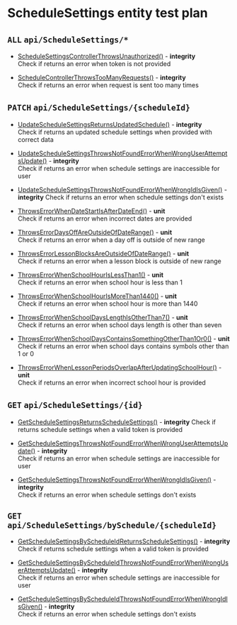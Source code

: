 # ScheduleSettings entity test plan

## `ALL` `api/ScheduleSettings/*`

- [ScheduleSettingsControllerThrowsUnauthorized()](../Entities/EScheduleSettings/ScheduleSettingsController.test.cs) - **integrity**  
  Check if returns an error when token is not provided

- [ScheduleControllerThrowsTooManyRequests()](../Entities/EScheduleSettings/ScheduleSettingsController.test.cs) - **integrity**  
  Check if returns an error when request is sent too many times


## `PATCH` `api/ScheduleSettings/{scheduleId}`

- [UpdateScheduleSettingsReturnsUpdatedSchedule()](../EntitiesEScheduleSettings/ScheduleSettingsController.test.cs) - **integrity**  			
  Check if returns an updated schedule settings when provided with correct data

- [UpdateScheduleSettingsThrowsNotFoundErrorWhenWrongUserAttemptsUpdate()](../Entities/EScheduleSettings/ScheduleSettingsController.test.cs) - **integrity**  
  Check if returns an error when schedule settings are inaccessible for user

- [UpdateScheduleSettingsThrowsNotFoundErrorWhenWrongIdIsGiven()](../Entities/EScheduleSettings/ScheduleSettingsController.test.cs) - **integrity**
  Check if returns an error when schedule settings don't exists

- [ThrowsErrorWhenDateStartIsAfterDateEnd()](../Entities/EScheduleSettings/Commands/UpdateEScheduleSettingsCommand.unit.cs) - **unit**  
  Check if returns an error when incorrect dates are provided

- [ThrowsErrorDaysOffAreOutsideOfDateRange()](../Entities/EScheduleSettings/Commands/UpdateEScheduleSettingsCommand.unit.cs) - **unit**  
  Check if returns an error when a day off is outside of new range

- [ThrowsErrorLessonBlocksAreOutsideOfDateRange()](../Entities/EScheduleSettings/Commands/UpdateEScheduleSettingsCommand.unit.cs) - **unit**  
  Check if returns an error when a lesson block is outside of new range

- [ThrowsErrorWhenSchoolHourIsLessThan1()](../Entities/EScheduleSettings/Commands/UpdateScheduleCommand.unit.cs) - **unit**  
  Check if returns an error when school hour is less than 1

- [ThrowsErrorWhenSchoolHourIsMoreThan1440()](../Entities/EScheduleSettings/Commands/UpdateScheduleSettingsCommand.unit.cs) - **unit**  
  Check if returns an error when school hour is more than 1440

- [ThrowsErrorWhenSchoolDaysLengthIsOtherThan7()](../Entities/EScheduleSettings/Commands/UpdateScheduleSettingsCommand.unit.cs) - **unit**  
  Check if returns an error when school days length is other than seven

- [ThrowsErrorWhenSchoolDaysContainsSomethingOtherThan1Or0()](../Entities/EScheduleSettings/Commands/UpdateScheduleSettingsCommand.unit.cs) - **unit**  
  Check if returns an error when school days contains symbols other than 1 or 0

- [ThrowsErrorWhenLessonPeriodsOverlapAfterUpdatingSchoolHour()](../Entities/EScheduleSettings/Commands/UpdateScheduleSettingsCommand.unit.cs) - **unit**  
  Check if returns an error when incorrect school hour is provided
  

## `GET` `api/ScheduleSettings/{id}`

- [GetScheduleSettingsReturnsScheduleSettings()](../Entities/EScheduleSettings/ScheduleSettingsController.test.cs) - **integrity**
  Check if returns schedule settings when a valid token is provided

- [GetScheduleSettingsThrowsNotFoundErrorWhenWrongUserAttemptsUpdate()](../Entities/EScheduleSettings/ScheduleSettingsController.test.cs) - **integrity**  
  Check if returns an error when schedule settings are inaccessible for user

- [GetScheduleSettingsThrowsNotFoundErrorWhenWrongIdIsGiven()](../Entities/EScheduleSettings/ScheduleSettingsController.test.cs) - **integrity** 	
  Check if returns an error when schedule settings don't exists


## `GET` `api/ScheduleSettings/bySchedule/{scheduleId}`

- [GetScheduleSettingsByScheduleIdReturnsScheduleSettings()](../Entities/EScheduleSettings/ScheduleSettingsController.test.cs) - **integrity**
  Check if returns schedule settings when a valid token is provided

- [GetScheduleSettingsByScheduleIdThrowsNotFoundErrorWhenWrongUserAttemptsUpdate()](../Entities/EScheduleSettings/ScheduleSettingsController.test.cs) - **integrity**  
  Check if returns an error when schedule settings are inaccessible for user

- [GetScheduleSettingsByScheduleIdThrowsNotFoundErrorWhenWrongIdIsGiven()](../Entities/EScheduleSettings/ScheduleSettingsController.test.cs) - **integrity** 	
  Check if returns an error when schedule settings don't exists

